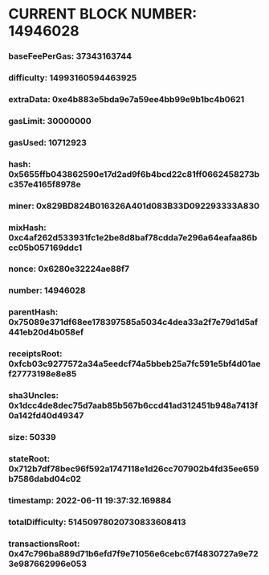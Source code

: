# CURRENT BLOCK NUMBER: 14946028

### baseFeePerGas: 37343163744
### difficulty: 14993160594463925
### extraData: 0xe4b883e5bda9e7a59ee4bb99e9b1bc4b0621
### gasLimit: 30000000
### gasUsed: 10712923
### hash: 0x5655ffb043862590e17d2ad9f6b4bcd22c81ff0662458273bc357e4165f8978e
### miner: 0x829BD824B016326A401d083B33D092293333A830
### mixHash: 0xc4af262d533931fc1e2be8d8baf78cdda7e296a64eafaa86bcc05b057169ddc1
### nonce: 0x6280e32224ae88f7
### number: 14946028
### parentHash: 0x75089e371df68ee178397585a5034c4dea33a2f7e79d1d5af441eb20d4b058ef
### receiptsRoot: 0xfcb03c9277572a34a5eedcf74a5bbeb25a7fc591e5bf4d01aef27773198e8e85
### sha3Uncles: 0x1dcc4de8dec75d7aab85b567b6ccd41ad312451b948a7413f0a142fd40d49347
### size: 50339
### stateRoot: 0x712b7df78bec96f592a1747118e1d26cc707902b4fd35ee659b7586dabd04c02
### timestamp: 2022-06-11 19:37:32.169884
### totalDifficulty: 51450978020730833608413
### transactionsRoot: 0x47c796ba889d71b6efd7f9e71056e6cebc67f4830727a9e723e987662996e053
